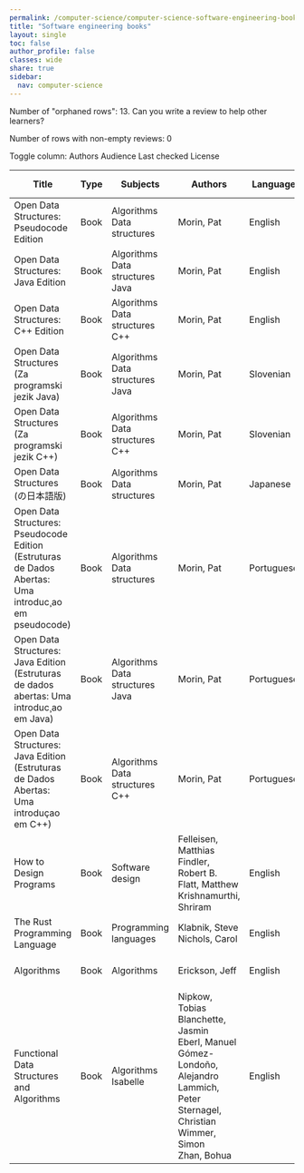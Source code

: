 ```yaml
---
permalink: /computer-science/computer-science-software-engineering-books/
title: "Software engineering books"
layout: single
toc: false
author_profile: false
classes: wide
share: true
sidebar:
  nav: computer-science
---
```


Number of "orphaned rows": 13. Can you write a review to help other learners?

Number of rows with non-empty reviews: 0

<div class="table_cols_toggles">
Toggle column: <a class="toggle-vis btn btn--danger" data-column="3">Authors</a> <a class="toggle-vis btn btn--danger" data-column="5">Audience</a> <a class="toggle-vis btn btn--danger" data-column="8">Last checked</a> <a class="toggle-vis btn btn--danger" data-column="9">License</a>
</div>
<table class="display" style="width:100%">
<thead>
<tr>
    <th>Title</th>
    <th>Type</th>
    <th>Subjects</th>
    <th>Authors</th>
    <th>Language</th>
    <th>Audience</th>
    <th>Reviews</th>
    <th>URLs</th>
    <th>Last checked</th>
    <th>License</th>
</tr>
</thead>
<tbody>
<tr>
    <td>Open Data Structures: Pseudocode Edition</td>
    <td>Book</td>
    <td>Algorithms<br>Data structures</td>
    <td>Morin, Pat</td>
    <td>English</td>
    <td>Pract</td>
    <td></td>
    <td><a href="https://opendatastructures.org/ods-python.pdf" target="_blank">PDF</a><br><a href="https://opendatastructures.org/ods-python/" target="_blank">Web</a><br><a href="https://github.com/patmorin/ods" target="_blank">Code</a><br><a href="https://opendatastructures.org/" target="_blank">Site</a></td>
    <td>2023-12-02</td>
    <td>CC BY 2.5 CA DEED</td>
</tr>
<tr>
    <td>Open Data Structures: Java Edition</td>
    <td>Book</td>
    <td>Algorithms<br>Data structures<br>Java</td>
    <td>Morin, Pat</td>
    <td>English</td>
    <td>Pract</td>
    <td></td>
    <td><a href="https://opendatastructures.org/ods-java.pdf" target="_blank">PDF</a><br><a href="https://opendatastructures.org/ods-java/" target="_blank">Web</a><br><a href="https://github.com/patmorin/ods" target="_blank">Code</a><br><a href="https://opendatastructures.org/" target="_blank">Site</a></td>
    <td>2023-12-02</td>
    <td>CC BY 2.5 CA DEED</td>
</tr>
<tr>
    <td>Open Data Structures: C++ Edition</td>
    <td>Book</td>
    <td>Algorithms<br>Data structures<br>C++</td>
    <td>Morin, Pat</td>
    <td>English</td>
    <td>Pract</td>
    <td></td>
    <td><a href="https://opendatastructures.org/ods-cpp.pdf" target="_blank">PDF</a><br><a href="https://opendatastructures.org/ods-cpp/" target="_blank">Web</a><br><a href="https://github.com/patmorin/ods" target="_blank">Code</a><br><a href="https://opendatastructures.org/" target="_blank">Site</a></td>
    <td>2023-12-02</td>
    <td>CC BY 2.5 CA DEED</td>
</tr>
<tr>
    <td>Open Data Structures (Za programski jezik Java)</td>
    <td>Book</td>
    <td>Algorithms<br>Data structures<br>Java</td>
    <td>Morin, Pat</td>
    <td>Slovenian</td>
    <td>Pract</td>
    <td></td>
    <td><a href="https://sl.opendatastructures.org/ods-sl-java.pdf" target="_blank">PDF</a><br><a href="https://sl.opendatastructures.org/" target="_blank">Site</a></td>
    <td>2023-12-02</td>
    <td>CC BY 2.5 CA DEED</td>
</tr>
<tr>
    <td>Open Data Structures (Za programski jezik C++)</td>
    <td>Book</td>
    <td>Algorithms<br>Data structures<br>C++</td>
    <td>Morin, Pat</td>
    <td>Slovenian</td>
    <td>Pract</td>
    <td></td>
    <td><a href="https://sl.opendatastructures.org/ods-sl-cpp.pdf" target="_blank">PDF</a><br><a href="https://sl.opendatastructures.org/" target="_blank">Site</a></td>
    <td>2023-12-02</td>
    <td>CC BY 2.5 CA DEED</td>
</tr>
<tr>
    <td>Open Data Structures (の日本語版)</td>
    <td>Book</td>
    <td>Algorithms<br>Data structures</td>
    <td>Morin, Pat</td>
    <td>Japanese</td>
    <td>Pract</td>
    <td></td>
    <td><a href="https://sites.google.com/view/open-data-structures-ja/home" target="_blank">Site</a></td>
    <td>2023-12-02</td>
    <td>CC BY 2.5 CA DEED</td>
</tr>
<tr>
    <td>Open Data Structures: Pseudocode Edition (Estruturas de Dados Abertas: Uma introduc¸ao em pseudocode)</td>
    <td>Book</td>
    <td>Algorithms<br>Data structures</td>
    <td>Morin, Pat</td>
    <td>Portuguese</td>
    <td>Pract</td>
    <td></td>
    <td><a href="https://www.facom.ufu.br/~albertini/ods-python.pdf" target="_blank">PDF</a><br><a href="https://github.com/albertiniufu/ods" target="_blank">Code</a></td>
    <td>2023-12-02</td>
    <td>CC BY 2.5 CA DEED</td>
</tr>
<tr>
    <td>Open Data Structures: Java Edition (Estruturas de dados abertas: Uma introduc¸ao em Java)</td>
    <td>Book</td>
    <td>Algorithms<br>Data structures<br>Java</td>
    <td>Morin, Pat</td>
    <td>Portuguese</td>
    <td>Pract</td>
    <td></td>
    <td><a href="https://www.facom.ufu.br/~albertini/ods-java.pdf" target="_blank">PDF</a><br><a href="https://github.com/albertiniufu/ods" target="_blank">Code</a></td>
    <td>2023-12-02</td>
    <td>CC BY 2.5 CA DEED</td>
</tr>
<tr>
    <td>Open Data Structures: Java Edition (Estruturas de Dados Abertas: Uma introduçao em C++)</td>
    <td>Book</td>
    <td>Algorithms<br>Data structures<br>C++</td>
    <td>Morin, Pat</td>
    <td>Portuguese</td>
    <td>Pract</td>
    <td></td>
    <td><a href="https://www.facom.ufu.br/~albertini/ods-cpp.pdf" target="_blank">PDF</a><br><a href="https://github.com/albertiniufu/ods" target="_blank">Code</a></td>
    <td>2023-12-02</td>
    <td>CC BY 2.5 CA DEED</td>
</tr>
<tr>
    <td>How to Design Programs</td>
    <td>Book</td>
    <td>Software design</td>
    <td>Felleisen, Matthias<br>Findler, Robert B.<br>Flatt, Matthew<br>Krishnamurthi, Shriram</td>
    <td>English</td>
    <td>Undergrad</td>
    <td></td>
    <td><a href="https://htdp.org/2023-8-14/Book/index.html" target="_blank">Web</a><br><a href="https://htdp.org/" target="_blank">Site</a></td>
    <td>2023-12-02</td>
    <td>CC BY-NC-ND 2.0 LEGAL CODE</td>
</tr>
<tr>
    <td>The Rust Programming Language</td>
    <td>Book</td>
    <td>Programming languages</td>
    <td>Klabnik, Steve<br>Nichols, Carol</td>
    <td>English</td>
    <td>Pract</td>
    <td></td>
    <td><a href="https://doc.rust-lang.org/book/title-page.html" target="_blank">Web</a></td>
    <td>2023-12-02</td>
    <td></td>
</tr>
<tr>
    <td>Algorithms</td>
    <td>Book</td>
    <td>Algorithms</td>
    <td>Erickson, Jeff</td>
    <td>English</td>
    <td>Undergrad</td>
    <td></td>
    <td><a href="https://jeffe.cs.illinois.edu/teaching/algorithms/book/Algorithms-JeffE.pdf" target="_blank">PDF</a><br><a href="https://jeffe.cs.illinois.edu/teaching/algorithms/" target="_blank">Site</a></td>
    <td>2023-12-22</td>
    <td>CC BY 4.0 DEED</td>
</tr>
<tr>
    <td>Functional Data Structures and Algorithms</td>
    <td>Book</td>
    <td>Algorithms<br>Isabelle</td>
    <td>Nipkow, Tobias<br>Blanchette, Jasmin<br>Eberl, Manuel<br>Gómez-Londoño, Alejandro<br>Lammich, Peter<br>Sternagel, Christian<br>Wimmer, Simon<br>Zhan, Bohua</td>
    <td>English</td>
    <td>Undergrad</td>
    <td></td>
    <td><a href="https://functional-algorithms-verified.org/functional_data_structures_algorithms.pdf" target="_blank">PDF</a><br><a href="https://functional-algorithms-verified.org/" target="_blank">Site</a></td>
    <td>2024-01-02</td>
    <td></td>
</tr>
<tfoot>
<tr>
    <td></td>
    <td></td>
    <td></td>
    <td></td>
    <td></td>
    <td></td>
    <td></td>
    <td></td>
    <td></td>
    <td></td>
</tr>
</tfoot>
